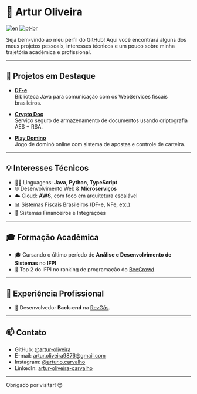 # 👋 Artur Oliveira

[![en](https://img.shields.io/badge/lang-en-red.svg)](https://github.com/artur-oliveira/artur-oliveira/blob/main/README-en.md)
[![pt-br](https://img.shields.io/badge/lang-pt--br-green.svg)](https://github.com/artur-oliveira/artur-oliveira/blob/main/README.md)

Seja bem-vindo ao meu perfil do GitHub! Aqui você encontrará alguns dos meus projetos pessoais, interesses técnicos e um pouco sobre minha trajetória acadêmica e profissional.

---

## 🚀 Projetos em Destaque

- [**DF-e**](https://github.com/artur-oliveira/dfe)  
  Biblioteca Java para comunicação com os WebServices fiscais brasileiros.

- [**Crypto Doc**](https://github.com/artur-oliveira/crypto-doc)  
  Serviço seguro de armazenamento de documentos usando criptografia AES + RSA.

- [**Play Domino**](https://github.com/artur-oliveira/play-domino)  
  Jogo de dominó online com sistema de apostas e controle de carteira.

---

## 💡 Interesses Técnicos

- 👨‍💻 Linguagens: **Java**, **Python**, **TypeScript**
- 🌐 Desenvolvimento Web & **Microserviços**
- ☁️ Cloud: **AWS**, com foco em arquitetura escalável
- 📊 Sistemas Fiscais Brasileiros (DF-e, NFe, etc.)
- 🔐 Sistemas Financeiros e Integrações

---

## 🎓 Formação Acadêmica

- 🎓 Cursando o último período de **Análise e Desenvolvimento de Sistemas** no **IFPI**
- 🏅 Top 2 do IFPI no ranking de programação do [BeeCrowd](https://www.beecrowd.com.br/judge/pt/users/university/ifpi-geral)

---

## 👔 Experiência Profissional

- 💼 Desenvolvedor **Back-end** na [RevGás](https://revgas.com).

---

## 📫 Contato

- GitHub: [@artur-oliveira](https://github.com/artur-oliveira)
- E-mail: artur.oliveira9876@gmail.com
- Instagram: [@artur.o.carvalho](https://instagram.com/artur.o.carvalho)
- LinkedIn: [artur-oliveira-carvalho](https://www.linkedin.com/in/artur-oliveira-carvalho/)

---

Obrigado por visitar! 😊  
